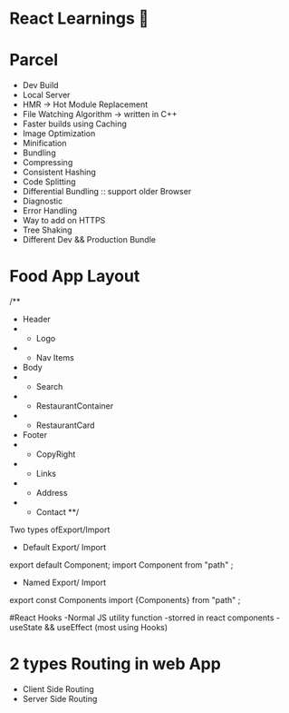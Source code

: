 # React Learnings 🎸

# Parcel

- Dev Build
- Local Server
- HMR -> Hot Module Replacement
- File Watching Algorithm -> written in C++
- Faster builds using Caching
- Image Optimization
- Minification
- Bundling
- Compressing
- Consistent Hashing
- Code Splitting
- Differential Bundling :: support older Browser
- Diagnostic
- Error Handling
- Way to add on HTTPS
- Tree Shaking
- Different Dev && Production Bundle

# Food App Layout

/\*\*

- Header
- - Logo
- - Nav Items
- Body
- - Search
- - RestaurantContainer
- - RestaurantCard
- Footer
- - CopyRight
- - Links
- - Address
- - Contact
    \*\*/

Two types ofExport/Import

- Default Export/ Import

export default Component;
import Component from "path" ;

- Named Export/ Import

export const Components
import {Components} from "path" ;

#React Hooks
-Normal JS utility function
-storred in react components
-useState && useEffect  (most using Hooks)

# 2 types Routing in web App
- Client Side Routing
- Server Side Routing
